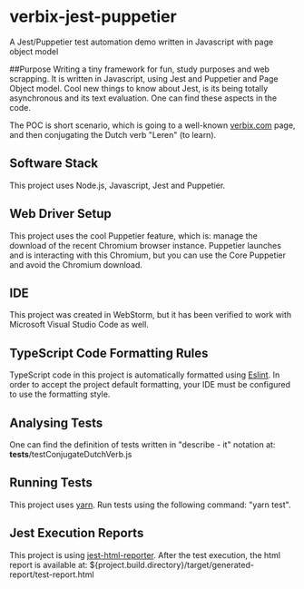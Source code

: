 # verbix-jest-puppetier
A Jest/Puppetier test automation demo written in Javascript with page object model

##Purpose
Writing a tiny framework for fun, study purposes and web scrapping.
It is written in Javascript, using Jest and Puppetier and Page Object model.
Cool new  things to know about Jest, is its being totally asynchronous and its text evaluation.
One can find these aspects in the code.

The POC is short scenario, which is going to a well-known [verbix.com](https://www.verbix.com/languages/dutch.html) page,
and then conjugating the Dutch verb "Leren" (to learn).


## Software Stack
This project uses Node.js, Javascript, Jest and Puppetier.

## Web Driver Setup
This project uses the cool Puppetier feature, which is: manage the download 
of the recent Chromium browser instance. Puppetier launches and is interacting with this Chromium,
but you can use the Core Puppetier and avoid the Chromium download. 

## IDE
This project was created in WebStorm, 
but it has been verified to work with Microsoft Visual Studio Code as well.

## TypeScript Code Formatting Rules
TypeScript code in this project is automatically formatted using  [Eslint](https://eslint.org/).
In order to accept the project default formatting, your IDE must be configured to use the formatting style.

## Analysing Tests
One can find the definition of tests written in "describe - it" notation 
at: __tests__/testConjugateDutchVerb.js

## Running Tests
This project uses [yarn](https://classic.yarnpkg.com/en/docs/migrating-from-npm/).
Run tests using the following command: "yarn test".

## Jest Execution Reports
This project is using [jest-html-reporter](https://github.com/Hargne/jest-html-reporter).
After the test execution, the html report is available at:
 ${project.build.directory}/target/generated-report/test-report.html